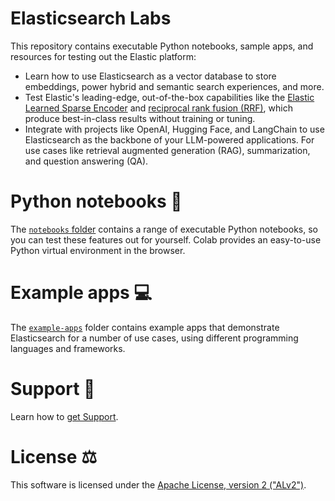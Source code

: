 # Elasticsearch Labs

This repository contains executable Python notebooks, sample apps, and resources for testing out the Elastic platform:

- Learn how to use Elasticsearch as a vector database to store embeddings, power hybrid and semantic search experiences, and more.
- Test Elastic's leading-edge, out-of-the-box capabilities like the [Elastic Learned Sparse Encoder](https://www.elastic.co/guide/en/machine-learning/current/ml-nlp-elser.html) and [reciprocal rank fusion (RRF)](https://www.elastic.co/blog/whats-new-elastic-enterprise-search-8-9-0#hybrid-search-with-reciprocal-rank-fusion-(rrf)-combines-multiple-search-techniques-for-better-results), which produce best-in-class results without training or tuning.
- Integrate with projects like OpenAI, Hugging Face, and LangChain to use Elasticsearch as the backbone of your LLM-powered applications. For use cases like retrieval augmented generation (RAG), summarization, and question answering (QA).

# Python notebooks 📒

The [`notebooks` folder](notebooks/README.md) contains a range of executable Python notebooks, so you can test these features out for yourself. Colab provides an easy-to-use Python virtual environment in the browser.

# Example apps 💻

The [`example-apps`](example-apps/README.md) folder contains example apps that demonstrate Elasticsearch for a number of use cases, using different programming languages and frameworks.

# Support 🛟

Learn how to [get Support](docs/SUPPORT.md).

# License ⚖️

This software is licensed under the [Apache License, version 2 ("ALv2")](https://github.com/elastic/elasticsearch-labs/blob/main/LICENSE).
